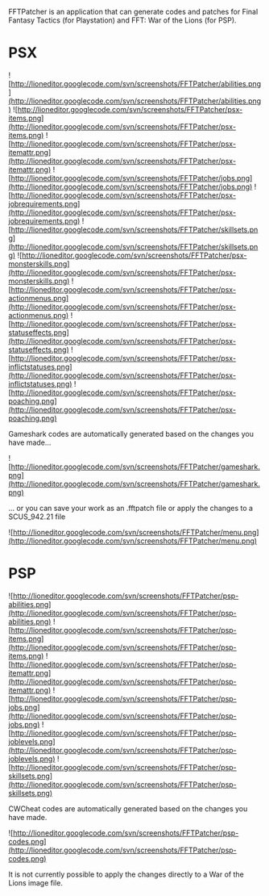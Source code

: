 FFTPatcher is an application that can generate codes and patches for Final Fantasy Tactics (for Playstation) and FFT: War of the Lions (for PSP).

# PSX #
![http://lioneditor.googlecode.com/svn/screenshots/FFTPatcher/abilities.png](http://lioneditor.googlecode.com/svn/screenshots/FFTPatcher/abilities.png)
![http://lioneditor.googlecode.com/svn/screenshots/FFTPatcher/psx-items.png](http://lioneditor.googlecode.com/svn/screenshots/FFTPatcher/psx-items.png)
![http://lioneditor.googlecode.com/svn/screenshots/FFTPatcher/psx-itemattr.png](http://lioneditor.googlecode.com/svn/screenshots/FFTPatcher/psx-itemattr.png)
![http://lioneditor.googlecode.com/svn/screenshots/FFTPatcher/jobs.png](http://lioneditor.googlecode.com/svn/screenshots/FFTPatcher/jobs.png)
![http://lioneditor.googlecode.com/svn/screenshots/FFTPatcher/psx-jobrequirements.png](http://lioneditor.googlecode.com/svn/screenshots/FFTPatcher/psx-jobrequirements.png)
![http://lioneditor.googlecode.com/svn/screenshots/FFTPatcher/skillsets.png](http://lioneditor.googlecode.com/svn/screenshots/FFTPatcher/skillsets.png)
![http://lioneditor.googlecode.com/svn/screenshots/FFTPatcher/psx-monsterskills.png](http://lioneditor.googlecode.com/svn/screenshots/FFTPatcher/psx-monsterskills.png)
![http://lioneditor.googlecode.com/svn/screenshots/FFTPatcher/psx-actionmenus.png](http://lioneditor.googlecode.com/svn/screenshots/FFTPatcher/psx-actionmenus.png)
![http://lioneditor.googlecode.com/svn/screenshots/FFTPatcher/psx-statuseffects.png](http://lioneditor.googlecode.com/svn/screenshots/FFTPatcher/psx-statuseffects.png)
![http://lioneditor.googlecode.com/svn/screenshots/FFTPatcher/psx-inflictstatuses.png](http://lioneditor.googlecode.com/svn/screenshots/FFTPatcher/psx-inflictstatuses.png)
![http://lioneditor.googlecode.com/svn/screenshots/FFTPatcher/psx-poaching.png](http://lioneditor.googlecode.com/svn/screenshots/FFTPatcher/psx-poaching.png)

Gameshark codes are automatically generated based on the changes you have made...

![http://lioneditor.googlecode.com/svn/screenshots/FFTPatcher/gameshark.png](http://lioneditor.googlecode.com/svn/screenshots/FFTPatcher/gameshark.png)

... or you can save your work as an .fftpatch file or apply the changes to a SCUS\_942.21 file

![http://lioneditor.googlecode.com/svn/screenshots/FFTPatcher/menu.png](http://lioneditor.googlecode.com/svn/screenshots/FFTPatcher/menu.png)

# PSP #
![http://lioneditor.googlecode.com/svn/screenshots/FFTPatcher/psp-abilities.png](http://lioneditor.googlecode.com/svn/screenshots/FFTPatcher/psp-abilities.png)
![http://lioneditor.googlecode.com/svn/screenshots/FFTPatcher/psp-items.png](http://lioneditor.googlecode.com/svn/screenshots/FFTPatcher/psp-items.png)
![http://lioneditor.googlecode.com/svn/screenshots/FFTPatcher/psp-itemattr.png](http://lioneditor.googlecode.com/svn/screenshots/FFTPatcher/psp-itemattr.png)
![http://lioneditor.googlecode.com/svn/screenshots/FFTPatcher/psp-jobs.png](http://lioneditor.googlecode.com/svn/screenshots/FFTPatcher/psp-jobs.png)
![http://lioneditor.googlecode.com/svn/screenshots/FFTPatcher/psp-joblevels.png](http://lioneditor.googlecode.com/svn/screenshots/FFTPatcher/psp-joblevels.png)
![http://lioneditor.googlecode.com/svn/screenshots/FFTPatcher/psp-skillsets.png](http://lioneditor.googlecode.com/svn/screenshots/FFTPatcher/psp-skillsets.png)

CWCheat codes are automatically generated based on the changes you have made.

![http://lioneditor.googlecode.com/svn/screenshots/FFTPatcher/psp-codes.png](http://lioneditor.googlecode.com/svn/screenshots/FFTPatcher/psp-codes.png)

It is not currently possible to apply the changes directly to a War of the Lions image file.